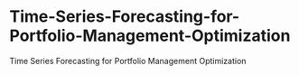 # Time-Series-Forecasting-for-Portfolio-Management-Optimization
Time Series Forecasting for Portfolio Management Optimization
